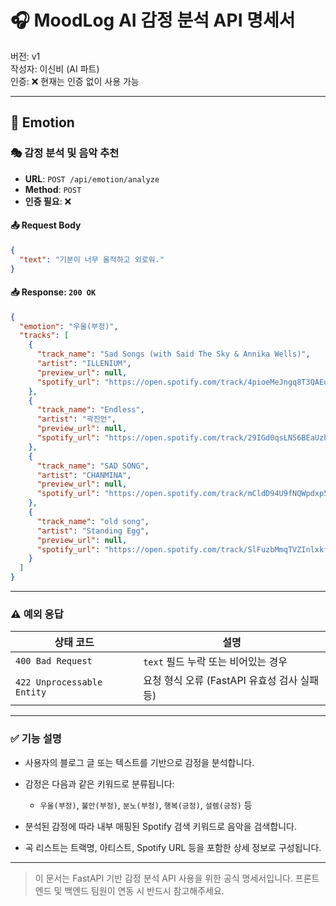# 🎧 MoodLog AI 감정 분석 API 명세서

버전: v1  
작성자: 이신비 (AI 파트)  
인증: ❌ 현재는 인증 없이 사용 가능

---

## 📂 Emotion

### 🎭 감정 분석 및 음악 추천

- **URL**: `POST /api/emotion/analyze`
- **Method**: `POST`
- **인증 필요**: ❌

#### 📤 Request Body

```json
{
  "text": "기분이 너무 울적하고 외로워."
}
````

#### 📥 Response: `200 OK`

```json
{
  "emotion": "우울(부정)",
  "tracks": [
    {
      "track_name": "Sad Songs (with Said The Sky & Annika Wells)",
      "artist": "ILLENIUM",
      "preview_url": null,
      "spotify_url": "https://open.spotify.com/track/4pioeMeJngq8T3QAEqwVA3"
    },
    {
      "track_name": "Endless",
      "artist": "곽진언",
      "preview_url": null,
      "spotify_url": "https://open.spotify.com/track/29IGd0qsLN56BEaUzh7YOS"
    },
    {
      "track_name": "SAD SONG",
      "artist": "CHANMINA",
      "preview_url": null,
      "spotify_url": "https://open.spotify.com/track/mCldD94U9fNQWpdxp5kJbK"
    },
    {
      "track_name": "old song",
      "artist": "Standing Egg",
      "preview_url": null,
      "spotify_url": "https://open.spotify.com/track/SlFuzbMmqTVZInlxkfYQbb"
    }
  ]
}
```

---

### ⚠️ 예외 응답

| 상태 코드                      | 설명                             |
| -------------------------- | ------------------------------ |
| `400 Bad Request`          | `text` 필드 누락 또는 비어있는 경우        |
| `422 Unprocessable Entity` | 요청 형식 오류 (FastAPI 유효성 검사 실패 등) |

---

### ✅ 기능 설명

* 사용자의 블로그 글 또는 텍스트를 기반으로 감정을 분석합니다.
* 감정은 다음과 같은 키워드로 분류됩니다:

  * `우울(부정)`, `불안(부정)`, `분노(부정)`, `행복(긍정)`, `설렘(긍정)` 등
* 분석된 감정에 따라 내부 매핑된 Spotify 검색 키워드로 음악을 검색합니다.
* 곡 리스트는 트랙명, 아티스트, Spotify URL 등을 포함한 상세 정보로 구성됩니다.

---

> 이 문서는 FastAPI 기반 감정 분석 API 사용을 위한 공식 명세서입니다.
> 프론트엔드 및 백엔드 팀원이 연동 시 반드시 참고해주세요.

